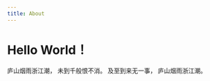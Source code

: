 ```yaml
---
title: About
---
```


<h1 class="beginning"> Hello World！</h1>

庐山烟雨浙江潮，
未到千般恨不消。
及至到来无一事，
庐山烟雨浙江潮。

<Timestamp/>

<GetStarted path="/informalessay/" pageTitle="Get Started~" />

<GetStarted path="/tasklibrary/" pageTitle="任务库" />

<GetStarted path="/inbox/" pageTitle="收集箱" />

<GetStarted path="/AesopsFables/" pageTitle="伊索寓言" />

<GetStarted path="/WorldlyWisdom/" pageTitle="普世智慧" />